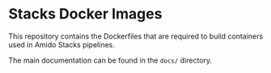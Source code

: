 # Stacks Docker Images

This repository contains the Dockerfiles that are required to build containers used in Amido Stacks pipelines.

The main documentation can be found in the `docs/` directory.


